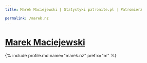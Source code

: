 ```yaml
---
title: Marek Maciejewski | Statystyki patronite.pl | Patromierz

permalink: /marek.nz
---
```


# [Marek Maciejewski](https://patronite.pl/marek.nz)

{% include profile.md name="marek.nz" prefix="m" %}
